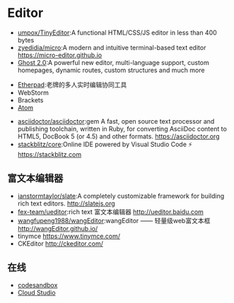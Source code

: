 # Editor

* [umpox/TinyEditor](https://github.com/umpox/TinyEditor):A functional HTML/CSS/JS editor in less than 400 bytes
* [zyedidia/micro](https://github.com/zyedidia/micro):A modern and intuitive terminal-based text editor https://micro-editor.github.io
* [Ghost 2.0](https://blog.ghost.org/2-0/):A powerful new editor, multi-language support, custom homepages, dynamic routes, custom structures and much more
-   [Etherpad](http://etherpad.org/):老牌的多人实时编辑协同工具
-  WebStorm
-  Brackets
- [Atom](./Atom.md)
* [asciidoctor/asciidoctor](https://github.com/asciidoctor/asciidoctor):gem A fast, open source text processor and publishing toolchain, written in Ruby, for converting AsciiDoc content to HTML5, DocBook 5 (or 4.5) and other formats. https://asciidoctor.org
* [stackblitz/core](https://github.com/stackblitz/core):Online IDE powered by Visual Studio Code ⚡️ https://stackblitz.com

## 富文本编辑器

* [ianstormtaylor/slate](https://github.com/ianstormtaylor/slate):A completely customizable framework for building rich text editors. http://slatejs.org
* [fex-team/ueditor](https://github.com/fex-team/ueditor):rich text 富文本编辑器 http://ueditor.baidu.com
* [wangfupeng1988/wangEditor](https://github.com/wangfupeng1988/wangEditor/):wangEditor —— 轻量级web富文本框 http://wangEditor.github.io/
* tinymce https://www.tinymce.com/
* CKEditor http://ckeditor.com/

## 在线

* [codesandbox](https://codesandbox.io)
* [Cloud Studio](https://studio.dev.tencent.com/)
